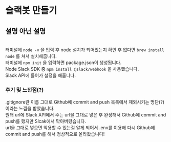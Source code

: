 슬랙봇 만들기
===========
설명 아닌 설명
------------
<br>터미널에 ```node -v``` 을 입력 후 node 설치가 되어있는지 확인 후 없다면 ```brew install node``` 를 쳐서 설치해줍니다.<br>
터미널에 ```npm init``` 을 입력하면 package.json이 생성됩니다.<br>
Node Slack SDK 중 ```npm install @slack/webhook``` 을 사용했습니다.<br>
Slack API에 들어가 설정을 해줍니다.
### 후기 및 느낀점(?)
.gitignore란 이름 그대로 Github에 commit and push 목록에서 제외시키는 명단(?)이라는 느낌을 받았습니다.<br>
원래 url에 Slack API에서 주는 url을 그대로 넣은 후 완성해서 Github에 commit and push를 했지만 Slcak에서 막아버렸습니다.<br>
url을 그대로 넣으면 악용할 수 있는걸 알게 되어서 .env를 이용해 다시 Github에 commit and push를 해서 정상적으로 올라왔습니다!

